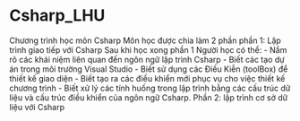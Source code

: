 # Csharp_LHU
Chương trình học môn  Csharp
Môn học được chia làm 2 phần
phần 1: Lập trình giao tiếp với Csharp
	Sau khi học xong phần 1 Người học có thể:
	- Nắm rõ các khái niệm liên quan đến ngôn ngữ lập trình Csharp
	- Biết các tạo dự án trong môi trường Visual Studio
	- Biết sử dụng các Điều Kiễn (toolBox) để thiết kế giao diện
	- Biết tạo ra các điều khiển mới phục vụ cho việc thiết kế chương trình
	- Biết xử lý các tính huống trong lập trình bằng các cấu trúc dữ liệu và cấu trúc điều khiển của ngôn ngữ Csharp.
Phần 2: lập trình cơ sở dữ liệu với Csharp
